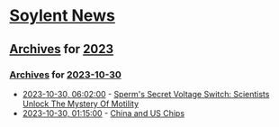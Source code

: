 # [Soylent News](../../../README.md)

## [Archives](../../index.md) for [2023](../index.md)

### [Archives](../../index.md) for [2023-10-30](index.md)

* [2023-10-30, 06:02:00](https://soylentnews.org/article.pl?sid=23/10/29/0225249&from=rss) - [Sperm's Secret Voltage Switch: Scientists Unlock The Mystery Of Motility](https://soylentnews.org/article.pl?sid=23/10/29/0225249&from=rss)
* [2023-10-30, 01:15:00](https://soylentnews.org/article.pl?sid=23/10/29/027222&from=rss) - [China and US Chips](https://soylentnews.org/article.pl?sid=23/10/29/027222&from=rss)
